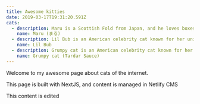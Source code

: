 ```yaml
---
title: Awesome kitties
date: 2019-03-17T19:31:20.591Z
cats:
  - description: Maru is a Scottish Fold from Japan, and he loves boxes.
    name: Maru (まる)
  - description: Lil Bub is an American celebrity cat known for her unique appearance.
    name: Lil Bub
  - description: Grumpy cat is an American celebrity cat known for her grumpy appearance.
    name: Grumpy cat (Tardar Sauce)
---
```

Welcome to my awesome page about cats of the internet.

This page is built with NextJS, and content is managed in Netlify CMS

This content is edited